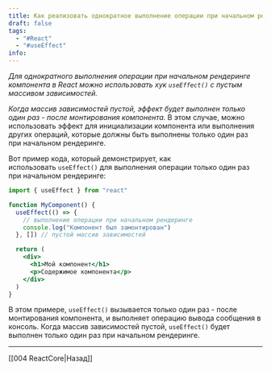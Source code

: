 ```yaml
---
title: Как реализовать однократное выполнение операции при начальном рендеринге?
draft: false
tags:
  - "#React"
  - "#useEffect"
info:
---
```

_Для однократного выполнения операции при начальном рендеринге компонента в React можно использовать хук `useEffect()` с пустым массивом зависимостей._

_Когда массив зависимостей пустой, эффект будет выполнен только один раз - после монтирования компонента._ В этом случае, можно использовать эффект для инициализации компонента или выполнения других операций, которые должны быть выполнены только один раз при начальном рендеринге.

Вот пример кода, который демонстрирует, как использовать `useEffect()` для выполнения операции только один раз при начальном рендеринге:

```jsx
import { useEffect } from "react"

function MyComponent() {
  useEffect(() => {
    // выполнение операции при начальном рендеринге
    console.log("Компонент был замонтирован")
  }, []) // пустой массив зависимостей

  return (
    <div>
      <h1>Мой компонент</h1>
      <p>Содержимое компонента</p>
    </div>
  )
}
```

В этом примере, `useEffect()` вызывается только один раз - после монтирования компонента, и выполняет операцию вывода сообщения в консоль. Когда массив зависимостей пустой, `useEffect()` будет выполнен только один раз при начальном рендеринге.

---

[[004 ReactCore|Назад]]